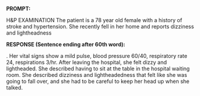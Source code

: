 **PROMPT:**

H&P EXAMINATION The patient is a 78 year old female with a history of stroke and hypertension. She recently fell in her home and reports dizziness and lightheadness

**RESPONSE (Sentence ending after 60th word):**

. Her vital signs show a mild pulse, blood pressure 60/40, respiratory rate 24, respirations 3/hr. After leaving the hospital, she felt dizzy and lightheaded. She described having to sit at the table in the hospital waiting room. She described dizziness and lightheadedness that felt like she was going to fall over, and she had to be careful to keep her head up when she talked. 